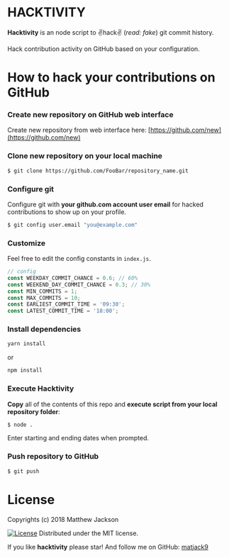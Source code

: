 HACKTIVITY
===================

**Hacktivity** is an node script to ✌hack✌ (*read: fake*) git commit history.

Hack contribution activity on GitHub based on your configuration.

How to hack your contributions on GitHub
===================================

### Create new repository on GitHub web interface

Create new repository from web interface here:
[https://github.com/new](https://github.com/new)

### Clone new repository on your local machine

```bash
$ git clone https://github.com/FooBar/repository_name.git
```

### Configure git

Configure git with **your github.com account user email** for hacked contributions to show up on your profile.

```bash
$ git config user.email "you@example.com"
```

### Customize

Feel free to edit the config constants in `index.js`.

```javascript
// config
const WEEKDAY_COMMIT_CHANCE = 0.6; // 60%
const WEEKEND_DAY_COMMIT_CHANCE = 0.3; // 30%
const MIN_COMMITS = 1;
const MAX_COMMITS = 10;
const EARLIEST_COMMIT_TIME = '09:30';
const LATEST_COMMIT_TIME = '18:00';
```

### Install dependencies

```bash
yarn install
```

or

```bash
npm install
```

### Execute Hacktivity

**Copy** all of the contents of this repo and **execute script from your local repository folder**:

```bash
$ node .
```

Enter starting and ending dates when prompted.

### Push repository to GitHub

```bash
$ git push
```

License
=======

Copyrights (c) 2018 Matthew Jackson

[![License][license-MIT]][license-url]
Distributed under the MIT license.

If you like **hacktivity** please star!
And follow me on GitHub: [matjack9](https://github.com/matjack9)

[license-MIT]: https://img.shields.io/badge/Licence-MIT-green.svg
[license-url]: LICENSE
